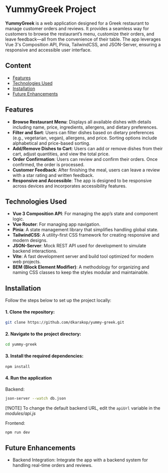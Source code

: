 # YummyGreek Project

**YummyGreek** is a web application designed for a Greek restaurant to manage customer orders and reviews. It provides a seamless way for customers to browse the restaurant’s menu, customize their orders, and leave feedback—all from the convenience of their table. The app leverages Vue 3's Composition API, Pinia, TailwindCSS, and JSON-Server, ensuring a responsive and accessible user interface.

## Content

- [Features](#features)
- [Technologies Used](#technologies-used)
- [Installation](#installation)
- [Future Enhancements](#future-enhancements)

## Features

- **Browse Restaurant Menu**: Displays all available dishes with details including name, price, ingredients, allergens, and dietary preferences.
- **Filter and Sort**: Users can filter dishes based on dietary preferences (e.g., vegetarian, vegan), allergens, and price. Sorting options include alphabetical and price-based sorting.
- **Add/Remove Dishes to Cart**: Users can add or remove dishes from their cart, adjust quantities, and view the total price.
- **Order Confirmation**: Users can review and confirm their orders. Once confirmed, the order is processed.
- **Customer Feedback**: After finishing the meal, users can leave a review with a star rating and written feedback.
- **Responsive and Accessible**: The app is designed to be responsive across devices and incorporates accessibility features.

## Technologies Used

- **Vue 3 Composition API**: For managing the app’s state and component logic.
- **Vue Router**: For managing app navigation.
- **Pinia**: A state management library that simplifies handling global state.
- **TailwindCSS**: A utility-first CSS framework for creating responsive and modern designs.
- **JSON-Server**: Mock REST API used for development to simulate backend interactions.
- **Vite**: A fast development server and build tool optimized for modern web projects.
- **BEM (Block Element Modifier)**: A methodology for organizing and naming CSS classes to keep the styles modular and maintainable.

## Installation

Follow the steps below to set up the project locally:

#### 1. Clone the repository:

```sh
git clone https://github.com/dkarakop/yummy-greek.git
```

#### 2. Navigate to the project directory:

```sh
cd yummy-greek
```

#### 3. Install the required dependencies:

```sh
npm install
```

#### 4. Run the application

Backend:

```sh
json-server --watch db.json
```

[!NOTE]
To change the default backend URL, edit the `apiUrl` variable in the _modules/api.js_

Frontend:

```sh
npm run dev
```

## Future Enhancements

- Backend Integration: Integrate the app with a backend system for handling real-time orders and reviews.
